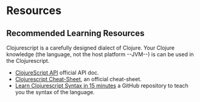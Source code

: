 # Resources

## Recommended Learning Resources
Clojurescript is a carefully designed dialect of Clojure. Your Clojure knowledge (the language, not the host platform --JVM--) is can be used in the Clojurescript.

- [ClojureScript API](http://cljs.github.io/api/) official API doc.
- [Clojurescript Cheat-Sheet](https://clojure.org/api/cheatsheet), an official cheat-sheet.
- [Learn Clojurescript Syntax in 15 minutes](https://github.com/shaunlebron/ClojureScript-Syntax-in-15-minutes) a GitHub repository to teach you the syntax of the language.
